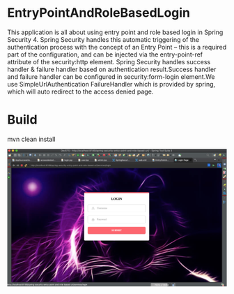 # EntryPointAndRoleBasedLogin

This application is all about using entry point and role based login in Spring Security 4.
Spring Security handles this automatic triggering of the authentication process with the concept of an Entry Point – this is a required part of the configuration, and can be injected via the entry-point-ref attribute of the security:http  element.
Spring Security handles success handler & failure handler based on authentication result.Success handler and failure handler can be configured in security:form-login element.We use SimpleUrlAuthentication FailureHandler which is provided by spring, which will auto redirect to the access denied page.

# Build

mvn clean install

![menu](https://github.com/samyka/EntryPointAndRoleBasedLogin/blob/master/screenshot/login.png?raw=true)
